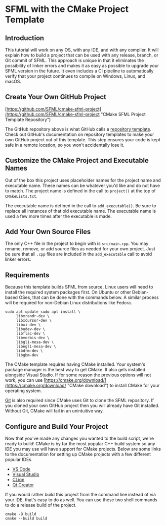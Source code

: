 # SFML with the CMake Project Template

## Introduction

This tutorial will work on any OS, with any IDE, and with any compiler.
It will explain how to build a project that can be used with any release, branch, or Git commit of SFML.
This approach is unique in that it eliminates the possibility of linker errors and makes it as easy as possible to upgrade your SFML version in the future.
It even includes a CI pipeline to automatically verify that your project continues to compile on Windows, Linux, and macOS.

## Create Your Own GitHub Project

[https://github.com/SFML/cmake-sfml-project](https://github.com/SFML/cmake-sfml-project "CMake SFML Project Template Repository")

The GitHub repository above is what GitHub calls a [repository template](https://docs.github.com/en/repositories/creating-and-managing-repositories/creating-a-repository-from-a-template "GitHub documentation about repository templates").
Check out GitHub's documentation on repository templates to make your own GitHub project out of this template.
This step ensures your code is kept safe in a remote location, so you won't accidentally lose it.

## Customize the CMake Project and Executable Names

Out of the box this project uses placeholder names for the project name and executable name.
These names can be whatever you'd like and do not have to match.
The project name is defined in the call to `project()` at the top of `CMakeLists.txt`.

The executable name is defined in the call to `add_executable()`.
Be sure to replace all instances of that old executable name.
The executable name is used a few more times after the executable is made.

## Add Your Own Source Files

The only C++ file in the project to begin with is `src/main.cpp`.
You may rename, remove, or add source files as needed for your own project.
Just be sure that all `.cpp` files are included in the `add_executable` call to avoid linker errors.

## Requirements

Because this template builds SFML from source, Linux users will need to install the required system packages first.
On Ubuntu or other Debian-based OSes, that can be done with the commands below.
A similar process will be required for non-Debian Linux distributions like Fedora.

```
sudo apt update sudo apt install \
     libxrandr-dev \
     libxcursor-dev \
     libxi-dev \
     libudev-dev \
     libflac-dev \
     libvorbis-dev \ 
     libgl1-mesa-dev \
     libegl1-mesa-dev \
     libdrm-dev \
     libgbm-dev
```

The CMake template requires having CMake installed.
Your system's package manager is the best way to get CMake.
It also gets installed alongside Visual Studio.
If for some reason the previous options will not work, you can use [https://cmake.org/download/](https://cmake.org/download/ "CMake download") to install CMake for your operating system.

[Git](https://git-scm.com/ "Git SCM") is also required since CMake uses Git to clone the SFML repository.
If you cloned your own GitHub project then you will already have Git installed.
Without Git, CMake will fail in an unintuitive way.

## Configure and Build Your Project

Now that you've made any changes you wanted to the build script, we're ready to build!
CMake is by far the most popular C++ build system so any IDE you may use will have support for CMake projects.
Below are some links to the documentation for setting up CMake projects with a few different popular IDEs.

- [VS Code](https://code.visualstudio.com/docs/cpp/cmake-linux "VS Code CMake project documentation")
- [Visual Studio](https://docs.microsoft.com/en-us/cpp/build/cmake-projects-in-visual-studio?view=msvc-170 "Visual Studio CMake project documentation")
- [CLion](https://www.jetbrains.com/clion/features/cmake-support.html "CLion CMake project documentation")
- [Qt Creator](https://doc.qt.io/qtcreator/creator-project-cmake.html "Qt Creator CMake project documentation")

If you would rather build this project from the command line instead of via your IDE, that's easy to do as well.
You can use these two shell commands to do a release build of the project.

```
cmake -B build
cmake --build build
```
